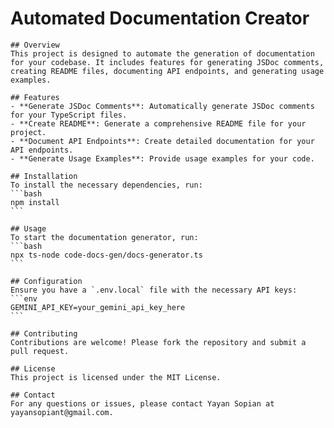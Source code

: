 # Automated Documentation Creator
    
    ## Overview
    This project is designed to automate the generation of documentation for your codebase. It includes features for generating JSDoc comments, creating README files, documenting API endpoints, and generating usage examples.

    ## Features
    - **Generate JSDoc Comments**: Automatically generate JSDoc comments for your TypeScript files.
    - **Create README**: Generate a comprehensive README file for your project.
    - **Document API Endpoints**: Create detailed documentation for your API endpoints.
    - **Generate Usage Examples**: Provide usage examples for your code.

    ## Installation
    To install the necessary dependencies, run:
    ```bash
    npm install
    ```

    ## Usage
    To start the documentation generator, run:
    ```bash
    npx ts-node code-docs-gen/docs-generator.ts
    ```

    ## Configuration
    Ensure you have a `.env.local` file with the necessary API keys:
    ```env
    GEMINI_API_KEY=your_gemini_api_key_here
    ```

    ## Contributing
    Contributions are welcome! Please fork the repository and submit a pull request.

    ## License
    This project is licensed under the MIT License.

    ## Contact
    For any questions or issues, please contact Yayan Sopian at yayansopiant@gmail.com.
    